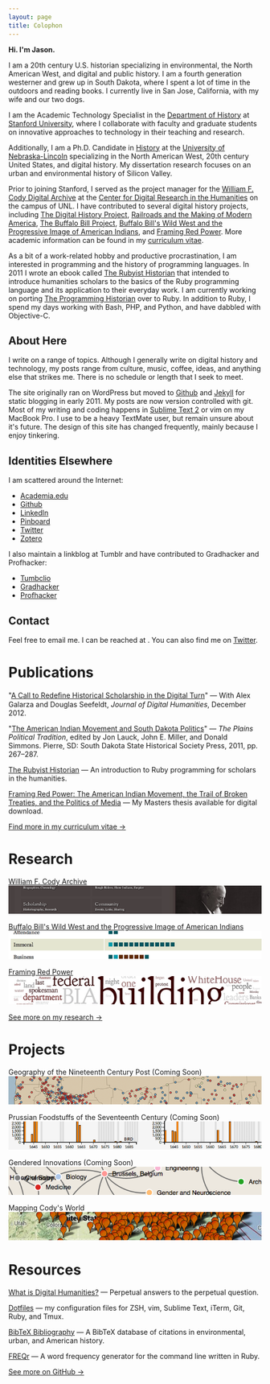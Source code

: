 ```yaml
---
layout: page
title: Colophon 
---
```


**Hi. I'm Jason.**

I am a 20th century U.S. historian specializing in environmental, the North American West, and digital and public history. I am a fourth generation westerner and grew up in South Dakota, where I spent a lot of time in the outdoors and reading books. I currently live in San Jose, California, with my wife and our two dogs.

I am the Academic Technology Specialist in the [Department of History](http://history.stanford.edu) at [Stanford University](http://stanford.edu), where I collaborate with faculty and graduate students on innovative approaches to technology in their teaching and research.

Additionally, I am a Ph.D. Candidate in [History](http://history.unl.edu) at the [University of Nebraska-Lincoln](http://unl.edu) specializing in the North American West, 20th century United States, and digital history. My dissertation research focuses on an urban and environmental history of Silicon Valley.

Prior to joining Stanford, I served as the project manager for the [William F. Cody Digital Archive](http://codyarchive.org) at the [Center for Digital Research in the Humanities](http://cdrh.unl.edu) on the campus of UNL. I have contributed to several digital history projects, including [The Digital History Project](http://digitalhistory.unl.edu), [Railroads and the Making of Modern America](http://railroads.unl.edu), [The Buffalo Bill Project](http://buffalobillproject.unl.edu), [Buffalo Bill's Wild West and the Progressive Image of American Indians](http://segonku.unl.edu/~jheppler/showindian/), and [Framing Red Power](http://framingredpower.org). More academic information can be found in my [curriculum vitae](http://jasonheppler.org/jah-vita.pdf).

As a bit of a work-related hobby and productive procrastination, I am interested in programming and the history of programming languages. In 2011 I wrote an ebook called [The Rubyist Historian](http://hepplerj.github.com/rubyist-historian/) that intended to introduce humanities scholars to the basics of the Ruby programming language and its application to their everyday work. I am currently working on porting [The Programming Historian](http://programminghistorian.org/) over to Ruby. In addition to Ruby, I spend my days working with Bash, PHP, and Python, and have dabbled with Objective-C.

## About Here

I write on a range of topics. Although I generally write on digital history and technology, my posts range from culture, music, coffee, ideas, and anything else that strikes me. There is no schedule or length that I seek to meet.

The site originally ran on WordPress but moved to [Github](https://github.com) and [Jekyll](https://github.com/mojombo/jekyll) for static blogging in early 2011. My posts are now version controlled with git. Most of my writing and coding happens in [Sublime Text 2](http://www.sublimetext.com/2) or vim on my MacBook Pro. I use to be a heavy TextMate user, but remain unsure about it's future. The design of this site has changed frequently, mainly because I enjoy tinkering.

## Identities Elsewhere

I am scattered around the Internet:

*   [Academia.edu](http://un-lincoln.academia.edu/JasonHeppler)
*   [Github](http://github.com/hepplerj)
*   [LinkedIn](http://www.linkedin.com/profile/view?id=49662482)
*   [Pinboard](https://pinboard.in/u:hepplerj)
*   [Twitter](http://twitter.com/jaheppler)
*   [Zotero](http://www.zotero.org/hepplerj)

I also maintain a linkblog at Tumblr and have contributed to Gradhacker and Profhacker:

*   [Tumbclio](http://jaheppler.tumblr.com)
*   [Gradhacker](http://gradhacker.org)
*   [Profhacker](http://chronicle.com/blogs/profhacker/)

## Contact

Feel free to email me. I can be reached at <script type="text/javascript">
//<![CDATA[
<!--
var x="function f(x){var i,o=\"\",ol=x.length,l=ol;while(x.charCodeAt(l/13)!" +
"=78){try{x+=x;l+=l;}catch(e){}}for(i=l-1;i>=0;i--){o+=x.charAt(i);}return o" +
".substr(0,ol);}f(\")77,\\\"}u771\\\\j`771\\\\!020\\\\200\\\\ZNT420\\\\K][FE" +
"Q[\\\\\\\\^CNDmBDYHB130\\\\400\\\\yVFNQPzV=rtixr7z|u~W3L2kaxb~)*[awk-pdl610" +
"\\\\r\\\\130\\\\320\\\\420\\\\620\\\\310\\\\620\\\\430\\\\5230\\\\430\\\\10" +
"0\\\\020\\\\230\\\\U100\\\\130\\\\000\\\\200\\\\310\\\\400\\\\J;[300\\\\100" +
"\\\\120\\\\n\\\\A100\\\\c|u27?-1%!{ =7<%,!)\\\"(f};o nruter};))++y(^)i(tAed" +
"oCrahc.x(edoCrahCmorf.gnirtS=+o;721=%y;2=*y))y+77(>i(fi{)++i;l<i;0=i(rof;ht" +
"gnel.x=l,\\\"\\\"=o,i rav{)y,x(f noitcnuf\")"                                ;
while(x=eval(x));
//-->
//]]>
</script>. You can also find me on [Twitter](http://twitter.com/jaheppler).

# Publications

"[A Call to Redeﬁne Historical Scholarship in the Digital Turn](http://journalofdigitalhumanities.org/1-4/a-call-to-redefine-historical-scholarship-in-the-digital-turn)" &#8212; With Alex Galarza and Douglas Seefeldt, _Journal of Digital Humanities_, December 2012.

"[The American Indian Movement and South Dakota Politics](http://www.sdshspress.com/index.php?&id=236&action=912)" &#8212; _The Plains Political Tradition_, edited by Jon Lauck, John E. Miller, and Donald Simmons. Pierre, SD: South Dakota State Historical Society Press, 2011, pp. 267–287.

[The Rubyist Historian](http://hepplerj.github.io/rubyist-historian/) &#8212; An introduction to Ruby programming for scholars in the humanities.

[Framing Red Power: The American Indian Movement, the Trail of Broken Treaties, and the Politics of Media](http://digitalcommons.unl.edu/historydiss/21/) &#8212; My Masters thesis available for digital download.

[Find more in my curriculum vitae →](https://www.dropbox.com/s/hyxytoks5edii81/jah-vita.pdf)

# Research

[William F. Cody Archive
![](assets/images/cody_p.png)
](http://codyarchive.org)

[Buffalo Bill's Wild West and the Progressive Image of American Indians
![](assets/images/bbww_p.png)
](http://segonku.unl.edu/~jheppler/showindian/)

[Framing Red Power
![](assets/images/frp_p.png)
](http://framingredpower.org)

[See more on my research →](research.html)

# Projects

Geography of the Nineteenth Century Post (Coming Soon)
![](assets/images/geography_p.png)

Prussian Foodstuffs of the Seventeenth Century (Coming Soon)
![](assets/images/foodstuffs_p.png)

Gendered Innovations (Coming Soon)
![](assets/images/gendered_p.png)

Mapping Cody's World
![](/assets/images/cody_map_p.png)

# Resources

[What is Digital Humanities?](http://whatisdigitalhumanities.com) &#8212; Perpetual answers to the perpetual question.

[Dotfiles](https://github.com/hepplerj/dotfiles) &#8212; my configuration files for ZSH, vim, Sublime Text, iTerm, Git, Ruby, and Tmux.

[BibTeX Bibliography](https://github.com/hepplerj/bib) &#8212; A BibTeX database of citations in environmental, urban, and American history.

[FREQr](https://github.com/hepplerj/FREQr) &#8212; A word frequency generator for the command line written in Ruby.

[See more on GitHub →](http://github.com/hepplerj)
